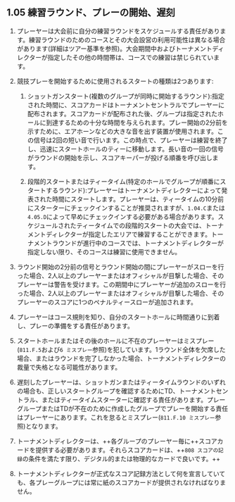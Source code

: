 ## 1.05 練習ラウンド、プレーの開始、遅刻

1. プレーヤーは大会前に自分の練習ラウンドをスケジュールする責任があります。練習ラウンドのためのコースとその大会設営の利用可能性は異なる場合があります(詳細はツアー基準を参照)。大会期間中およびトーナメントディレクターが指定したその他の時間帯は、コースでの練習は禁じられています。

1. 競技プレーを開始するために使用されるスタートの種類は2つあります:

    1. ショットガンスタート(複数のグループが同時に開始するラウンド):指定された時間に、スコアカードはトーナメントセントラルでプレーヤーに配布されます。スコアカードが配布された後、グループは指定されたホールに到達するための十分な時間を与えられます。プレー開始の2分前を示すために、エアホーンなどの大きな音を出す装置が使用されます。この信号は2回の短い音で行います。この時点で、プレーヤーは練習を終了し、迅速にスタートホールのティーに移動します。長い音の一回の信号がラウンドの開始を示し、スコアキーパーが投げる順番を呼び出します。

    1. 段階的スタートまたはティータイム(特定のホールでグループが順番にスタートするラウンド):プレーヤーはトーナメントディレクターによって発表された時間にスタートします。プレーヤーは、ティータイムの10分前にスターターにチェックインすることが推奨されますが、`1.04.C`または`4.05.D`によって早めにチェックインする必要がある場合があります。スケジュールされたティータイムでの段階的スタートの大会では、トーナメントディレクターが指定したエリアで練習することができます。トーナメントラウンドが進行中のコースでは、トーナメントディレクターが指定しない限り、そのコースは練習に使用できません。

1. ラウンド開始の2分前の信号とラウンド開始の間にプレーヤーがスローを行った場合、2人以上のプレーヤーまたはオフィシャルが目撃した場合、そのプレーヤーは警告を受けます。この期間中にプレーヤーが追加のスローを行った場合、2人以上のプレーヤーまたはオフィシャルが目撃した場合、そのプレーヤーのスコアに1つのペナルティースローが追加されます。

1. プレーヤーはコース規則を知り、自分のスタートホールに時間通りに到着し、プレーの準備をする責任があります。

1. スタートホールまたはその後のホールに不在のプレーヤーはミスプレー(`811.F.5`および`6 ミスプレー`参照)を犯しています。1ラウンド全体を欠席した場合、またはラウンドを完了しなかった場合、トーナメントディレクターの裁量で失格となる可能性があります。

1. 遅刻したプレーヤーは、ショットガンまたはティータイムラウンドのいずれの場合も、正しいスタートグループを確認するためにTD、トーナメントセントラル、またはティータイムスターターに確認する責任があります。プレーグループまたはTDが不在のために作成したグループでプレーを開始する責任はプレーヤーにあります。これを怠るとミスプレー(`811.F.10 ミスプレー`参照)となります。

1. トーナメントディレクターは、++各グループのプレーヤー毎に++スコアカードを提供する必要があります。それらスコアカードは、++`808 スコアの記録`の条件を満たす限り、デジタル的または物理的なカードで良いです。++

1. トーナメントディレクターが正式なスコア記録方法として何を宣言していても、各プレーグループには常に紙のスコアカードが提供されなければなりません。
